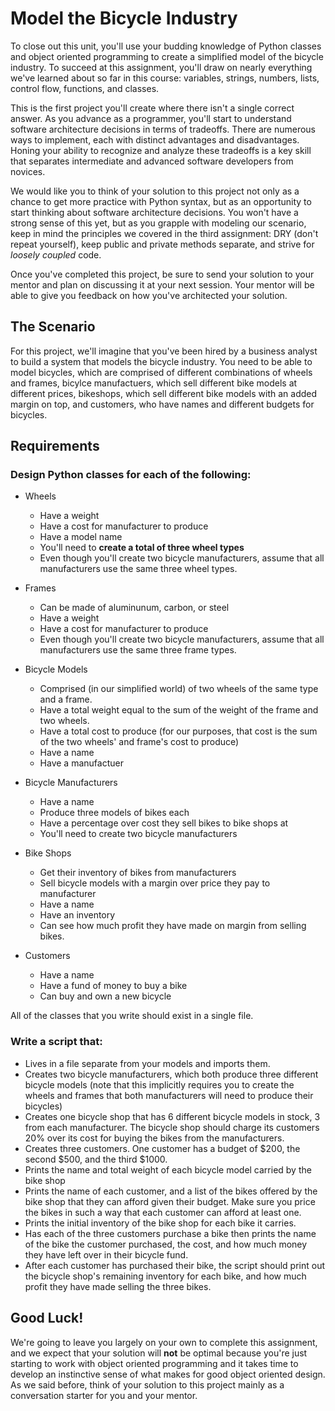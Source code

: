 [//]: <> (author: Benjamin White)
[//]: <> (type: code from scratch)
[//]: <> (time: 180)

# Model the Bicycle Industry

To close out this unit, you'll use your budding knowledge of Python classes and object oriented programming to create a simplified model of the bicycle industry. To succeed at this assignment, you'll draw on nearly everything we've learned about so far in this course: variables, strings, numbers, lists, control flow, functions, and classes. 

This is the first project you'll create where there isn't a single correct answer. As you advance as a programmer, you'll start to understand software architecture decisions in terms of tradeoffs. There are numerous ways to implement, each with distinct advantages and disadvantages. Honing your ability to recognize and analyze these tradeoffs is a key skill that separates intermediate and advanced software developers from novices.

We would like you to think of your solution to this project not only as a chance to get more practice with Python syntax, but as an opportunity to start thinking about software architecture decisions. You won't have a strong sense of this yet, but as you grapple with modeling our scenario, keep in mind the principles we covered in the third assignment: DRY (don't repeat yourself), keep public and private methods separate, and strive for *loosely coupled* code. 

Once you've completed this project, be sure to send your solution to your mentor and plan on discussing it at your next session. Your mentor will be able to give you feedback on how you've architected your solution.  

## The Scenario

For this project, we'll imagine that you've been hired by a business analyst to build a system that models the bicycle industry. You need to be able to model bicycles, which are comprised of different combinations of wheels and frames, bicylce manufactuers, which sell different bike models at different prices, bikeshops, which sell different bike models with an added margin on top, and customers, who have names and different budgets for bicycles.

## Requirements

### Design Python classes for each of the following:

-  Wheels
    +  Have a weight
    +  Have a cost for manufacturer to produce
    +  Have a model name
    +  You'll need to **create a total of three wheel types**
    +  Even though you'll create two bicycle manufacturers, assume that all manufacturers use the same three wheel types.

-  Frames
    +  Can be made of aluminunum, carbon, or steel
    +  Have a weight
    +  Have a cost for manufacturer to produce
    +  Even though you'll create two bicycle manufacturers, assume that all manufacturers use the same three frame types.

-  Bicycle Models
    +  Comprised (in our simplified world) of two wheels of the same type and a frame. 
    +  Have a total weight equal to the sum of the weight of the frame and two wheels.
    +  Have a total cost to produce (for our purposes, that cost is the sum of the two wheels' and frame's cost to produce)
    +  Have a name
    +  Have a manufactuer

- Bicycle Manufacturers
    + Have a name
    + Produce three models of bikes each
    + Have a percentage over cost they sell bikes to bike shops at
    + You'll need to create two bicycle manufacturers

- Bike Shops
    + Get their inventory of bikes from manufacturers
    + Sell bicycle models with a margin over price they pay to manufacturer
    + Have a name
    + Have an inventory
    + Can see how much profit they have made on margin from selling bikes.
    
- Customers
    + Have a name
    + Have a fund of money to buy a bike
    + Can buy and own a new bicycle

All of the classes that you write should exist in a single file.


### Write a script that:

- Lives in a file separate from your models and imports them.
- Creates two bicycle manufacturers, which both produce three different bicycle models (note that this implicitly requires you to create the wheels and frames that both manufacturers will need to produce their bicycles)
- Creates one bicycle shop that has 6 different bicycle models in stock, 3 from each manufacturer. The bicycle shop should charge its customers 20% over its cost for buying the bikes from the manufacturers.
- Creates three customers. One customer has a budget of $200, the second $500, and the third $1000.
- Prints the name and total weight of each bicycle model carried by the bike shop
- Prints the name of each customer, and a list of the bikes offered by the bike shop that they can afford given their budget. Make sure you price the bikes in such a way that each customer can afford at least one.
- Prints the initial inventory of the bike shop for each bike it carries.
- Has each of the three customers purchase a bike then prints the name of the bike the customer purchased, the cost, and how much money they have left over in their bicycle fund.
- After each customer has purchased their bike, the script should print out the bicycle shop's remaining inventory for each bike, and how much profit they have made selling the three bikes.

## Good Luck!

We're going to leave you largely on your own to complete this assignment, and we expect that your solution will **not** be optimal because you're just starting to work with object oriented programming and it takes time to develop an instinctive sense of what makes for good object oriented design. As we said before, think of your solution to this project mainly as a conversation starter for you and your mentor.




